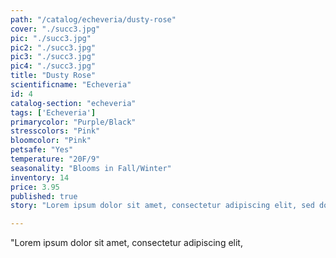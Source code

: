 ```yaml
---
path: "/catalog/echeveria/dusty-rose"
cover: "./succ3.jpg"
pic: "./succ3.jpg"
pic2: "./succ3.jpg"
pic3: "./succ3.jpg"
pic4: "./succ3.jpg"
title: "Dusty Rose"
scientificname: "Echeveria"
id: 4
catalog-section: "echeveria"
tags: ['Echeveria']
primarycolor: "Purple/Black"
stresscolors: "Pink"
bloomcolor: "Pink"
petsafe: "Yes"
temperature: "20F/9"
seasonality: "Blooms in Fall/Winter"
inventory: 14
price: 3.95
published: true
story: "Lorem ipsum dolor sit amet, consectetur adipiscing elit, sed do eiusmod tempor incididunt ut labore et dolore magna aliqua. Ut enim ad minim veniam, quis nostrud exercitation ullamco laboris nisi ut aliquip ex ea commodo consequat. Duis aute irure dolor in reprehenderit in voluptate velit esse cillum dolore eu fugiat nulla pariatur. Excepteur sint occaecat cupidatat non proident, sunt in culpa qui officia deserunt mollit anim id est laborum."

---
```

"Lorem ipsum dolor sit amet, consectetur adipiscing elit,